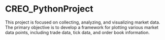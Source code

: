# CREO_PythonProject
This project is focused on collecting, analyzing, and visualizing market data. The primary objective is to develop a framework for plotting various market data points, including trade data, tick data, and order book information. 
